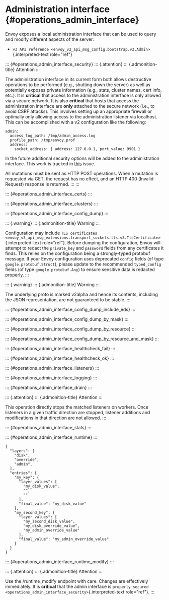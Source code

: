 Administration interface {#operations_admin_interface}
========================

Envoy exposes a local administration interface that can be used to query
and modify different aspects of the server:

-   `v3 API reference <envoy_v3_api_msg_config.bootstrap.v3.Admin>`{.interpreted-text
    role="ref"}

::: {#operations_admin_interface_security}
::: {.attention}
::: {.admonition-title}
Attention
:::

The administration interface in its current form both allows destructive
operations to be performed (e.g., shutting down the server) as well as
potentially exposes private information (e.g., stats, cluster names,
cert info, etc.). It is **critical** that access to the administration
interface is only allowed via a secure network. It is also **critical**
that hosts that access the administration interface are **only**
attached to the secure network (i.e., to avoid CSRF attacks). This
involves setting up an appropriate firewall or optimally only allowing
access to the administration listener via localhost. This can be
accomplished with a v2 configuration like the following:

``` {.yaml}
admin:
  access_log_path: /tmp/admin_access.log
  profile_path: /tmp/envoy.prof
  address:
    socket_address: { address: 127.0.0.1, port_value: 9901 }
```

In the future additional security options will be added to the
administration interface. This work is tracked in
[this](https://github.com/envoyproxy/envoy/issues/2763) issue.

All mutations must be sent as HTTP POST operations. When a mutation is
requested via GET, the request has no effect, and an HTTP 400 (Invalid
Request) response is returned.
:::
:::

::: {#operations_admin_interface_certs}
:::

::: {#operations_admin_interface_clusters}
:::

::: {#operations_admin_interface_config_dump}
:::

::: {.warning}
::: {.admonition-title}
Warning
:::

Configuration may include
`TLS certificates <envoy_v3_api_msg_extensions.transport_sockets.tls.v3.TlsCertificate>`{.interpreted-text
role="ref"}. Before dumping the configuration, Envoy will attempt to
redact the `private_key` and `password` fields from any certificates it
finds. This relies on the configuration being a strongly-typed protobuf
message. If your Envoy configuration uses deprecated `config` fields (of
type `google.protobuf.Struct`), please update to the recommended
`typed_config` fields (of type `google.protobuf.Any`) to ensure
sensitive data is redacted properly.
:::

::: {.warning}
::: {.admonition-title}
Warning
:::

The underlying proto is marked v2alpha and hence its contents, including
the JSON representation, are not guaranteed to be stable.
:::

::: {#operations_admin_interface_config_dump_include_eds}
:::

::: {#operations_admin_interface_config_dump_by_mask}
:::

::: {#operations_admin_interface_config_dump_by_resource}
:::

::: {#operations_admin_interface_config_dump_by_resource_and_mask}
:::

::: {#operations_admin_interface_healthcheck_fail}
:::

::: {#operations_admin_interface_healthcheck_ok}
:::

::: {#operations_admin_interface_listeners}
:::

::: {#operations_admin_interface_logging}
:::

::: {#operations_admin_interface_drain}
:::

::: {.attention}
::: {.admonition-title}
Attention
:::

This operation directly stops the matched listeners on workers. Once
listeners in a given traffic direction are stopped, listener additions
and modifications in that direction are not allowed.
:::

::: {#operations_admin_interface_stats}
:::

::: {#operations_admin_interface_runtime}
:::

``` {.json}
{
  "layers": [
    "disk",
    "override",
    "admin",
  ],
  "entries": {
    "my_key": {
      "layer_values": [
        "my_disk_value",
        "",
        ""
      ],
      "final_value": "my_disk_value"
    },
    "my_second_key": {
      "layer_values": [
        "my_second_disk_value",
        "my_disk_override_value",
        "my_admin_override_value"
      ],
      "final_value": "my_admin_override_value"
    }
  }
}
```

::: {#operations_admin_interface_runtime_modify}
:::

::: {.attention}
::: {.admonition-title}
Attention
:::

Use the /runtime\_modify endpoint with care. Changes are effectively
immediately. It is **critical** that the admin interface is
`properly secured
<operations_admin_interface_security>`{.interpreted-text role="ref"}.
:::
